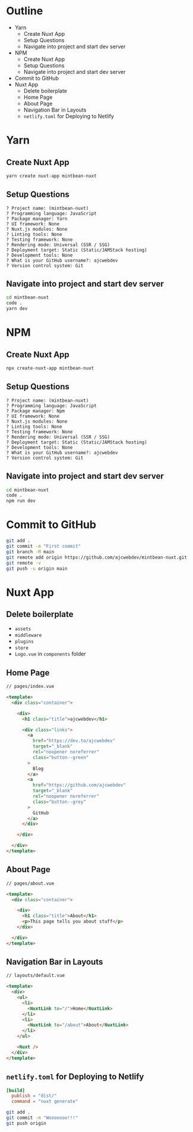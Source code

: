 # Outline

* Yarn
  * Create Nuxt App
  * Setup Questions
  * Navigate into project and start dev server
* NPM
  * Create Nuxt App
  * Setup Questions
  * Navigate into project and start dev server
* Commit to GitHub
* Nuxt App
  * Delete boilerplate
  * Home Page
  * About Page
  * Navigation Bar in Layouts
  * `netlify.toml` for Deploying to Netlify

# Yarn

## Create Nuxt App

```bash
yarn create nuxt-app mintbean-nuxt
```

## Setup Questions

```
? Project name: (mintbean-nuxt)
? Programming language: JavaScript
? Package manager: Yarn
? UI framework: None
? Nuxt.js modules: None
? Linting tools: None
? Testing framework: None
? Rendering mode: Universal (SSR / SSG)
? Deployment target: Static (Static/JAMStack hosting)
? Development tools: None
? What is your GitHub username?: ajcwebdev
? Version control system: Git
```

## Navigate into project and start dev server

```bash
cd mintbean-nuxt
code .
yarn dev
```

# NPM

## Create Nuxt App

```bash
npx create-nuxt-app mintbean-nuxt
```

## Setup Questions

```
? Project name: (mintbean-nuxt)
? Programming language: JavaScript
? Package manager: Npm
? UI framework: None
? Nuxt.js modules: None
? Linting tools: None
? Testing framework: None
? Rendering mode: Universal (SSR / SSG)
? Deployment target: Static (Static/JAMStack hosting)
? Development tools: None
? What is your GitHub username?: ajcwebdev
? Version control system: Git
```

## Navigate into project and start dev server

```bash
cd mintbean-nuxt
code .
npm run dev
```

# Commit to GitHub

```bash
git add .
git commit -m "First commit"
git branch -M main
git remote add origin https://github.com/ajcwebdev/mintbean-nuxt.git
git remote -v
git push -u origin main
```

# Nuxt App

## Delete boilerplate
* `assets`
* `middleware`
* `plugins`
* `store`
* `Logo.vue` in `components` folder

## Home Page

```html
// pages/index.vue

<template>
  <div class="container">

    <div>
      <h1 class="title">ajcwebdev</h1>

      <div class="links">
        <a
          href="https://dev.to/ajcwebdev"
          target="_blank"
          rel="noopener noreferrer"
          class="button--green"
        >
          Blog
        </a>
        <a
          href="https://github.com/ajcwebdev"
          target="_blank"
          rel="noopener noreferrer"
          class="button--grey"
        >
          GitHub
        </a>
      </div>

    </div>

  </div>
</template>
```

## About Page

```html
// pages/about.vue

<template>
  <div class="container">

    <div>
      <h1 class="title">About</h1>
      <p>This page tells you about stuff</p>
    </div>

  </div>
</template>
```

## Navigation Bar in Layouts

```html
// layouts/default.vue

<template>
  <div>
    <ul>
      <li>
        <NuxtLink to="/">Home</NuxtLink>
      </li>
      <li>
        <NuxtLink to="/about">About</NuxtLink>
      </li>
    </ul>

    <Nuxt />
  </div>
</template>
```

## `netlify.toml` for Deploying to Netlify

```toml
[build]
  publish = "dist/"
  command = "nuxt generate"
```

```bash
git add .
git commit -m "Wooooooo!!!"
git push origin
```
